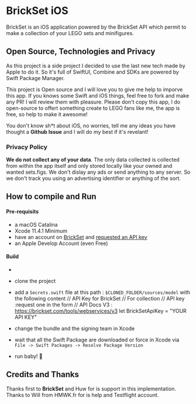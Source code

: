 # BrickSet iOS

BrickSet is an iOS application powered by the BrickSet API which permit to make a collection of your LEGO sets and minifigures. 

## Open Source, Technologies and Privacy

As this project is a side project I decided to use the last new tech made by Apple to do it. So it's full of SwiftUI, Combine and SDKs are powered by Swift Package Manager. 

This project is Open source and I will love you to give me help to imporve this app. If you knows some Swift and iOS things, feel free to fork and make any PR! I will review them with pleasure. 
Please don't copy this app, I do open-source to offert something create to LEGO fans like me, the app is free, so help to make it awesome! 

You don't know sh*t about iOS, no worries, tell me any ideas you have thought a **Github Issue** and I will do my best if it's revelant!

### Privacy Policy
**We do not collect any of your data**. The only data collected is collected from within the app itself and only stored locally like your owned and wanted sets.figs. 
We don't dislay any ads or send anything to any server. So we don't track you using an advertising identifier or anything of the sort. 



## How to compile and Run

#### Pre-requisits

- a macOS Catalina 
- Xcode 11.4.1 Minimum
- have an account on [BrickSet](https://brickset.com) and [requested an API key](https://brickset.com/tools/webservices/v3)
- an Apple Develop Account (even Free) 

#### Build

- 
- clone the project
- add a `Secrets.swift` file at this path : `$CLONED_FOLDER/sources/model` with the following content
  // API Key for BrickSet
  //      For  collection
  //      API key :request one in the form
  //      API Docs V3 : https://brickset.com/tools/webservices/v3
  let BrickSetApiKey = "YOUR API KEY"
  
 - change the bundle and the signing team in Xcode
 - wait that all the Swift Package are downloaded or force in Xcode via `File -> Swift Packages -> Resolve Package Version`
 - run baby! 🦄
 
 
## Credits and Thanks

Thanks first to **BrickSet** and Huw for is support in this implementation. Thanks to Will from HMWK.fr for is help and Testflight account. 
